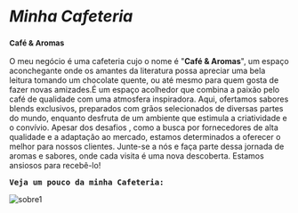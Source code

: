 # **_Minha Cafeteria_**
### <sub>Café & Aromas</sub>

O meu negócio é uma cafeteria cujo o nome é "**Café & Aromas**", um espaço aconchegante onde os amantes da literatura possa apreciar uma bela leitura tomando um chocolate quente, ou até mesmo para quem gosta de fazer novas amizades.É um espaço acolhedor que combina a paixão pelo café de qualidade com uma atmosfera inspiradora. Aqui, ofertamos sabores blends exclusivos, preparados com grãos selecionados de diversas partes do mundo, enquanto desfruta de um ambiente que estimula a criatividade e o convívio. Apesar dos desafios , como a busca por fornecedores de alta qualidade e a adaptação ao mercado, estamos determinados a oferecer o melhor para nossos clientes. Junte-se a nós e faça parte dessa jornada de aromas e sabores, onde cada visita é uma nova descoberta. Estamos ansiosos para recebê-lo!

<kbd>**Veja um pouco da minha Cafeteria:**</kbd>

![sobre1](https://github.com/user-attachments/assets/cc332e5e-6ea2-4b07-979d-26b418850f18)

